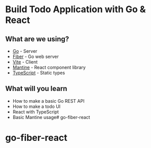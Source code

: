 # Build Todo Application with Go & React

## What are we using?
* [Go](https://go.dev/) - Server
* [Fiber](https://github.com/gofiber/fiber) - Go web server
* [Vite](https://vitejs.dev/) - Client
* [Mantine](https://mantine.dev/) - React component library
* [TypeScript](https://www.typescriptlang.org/) - Static types

## What will you learn
* How to make a basic Go REST API
* How to make a todo UI
* React with TypeScript
* Basic Mantine usage# go-fiber-react
# go-fiber-react
